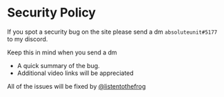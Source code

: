 # Security Policy

If you spot a security bug on the site please send a dm `absoluteunit#5177` to my discord.

Keep this in mind when you send a dm

- A quick summary of the bug. 
- Additional video links will be appreciated

All of the issues will be fixed by [@listentothefrog](https://github.com/listentothefrog)
